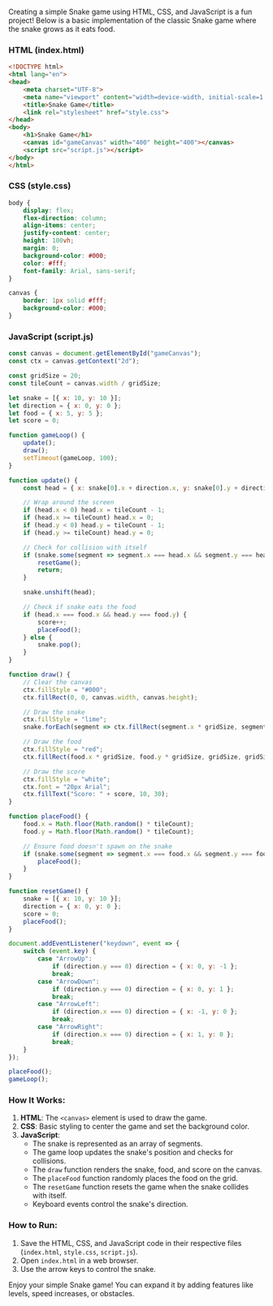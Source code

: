 Creating a simple Snake game using HTML, CSS, and JavaScript is a fun project! Below is a basic implementation of the classic Snake game where the snake grows as it eats food.

### HTML (index.html)
```html
<!DOCTYPE html>
<html lang="en">
<head>
    <meta charset="UTF-8">
    <meta name="viewport" content="width=device-width, initial-scale=1.0">
    <title>Snake Game</title>
    <link rel="stylesheet" href="style.css">
</head>
<body>
    <h1>Snake Game</h1>
    <canvas id="gameCanvas" width="400" height="400"></canvas>
    <script src="script.js"></script>
</body>
</html>
```

### CSS (style.css)
```css
body {
    display: flex;
    flex-direction: column;
    align-items: center;
    justify-content: center;
    height: 100vh;
    margin: 0;
    background-color: #000;
    color: #fff;
    font-family: Arial, sans-serif;
}

canvas {
    border: 1px solid #fff;
    background-color: #000;
}
```

### JavaScript (script.js)
```javascript
const canvas = document.getElementById("gameCanvas");
const ctx = canvas.getContext("2d");

const gridSize = 20;
const tileCount = canvas.width / gridSize;

let snake = [{ x: 10, y: 10 }];
let direction = { x: 0, y: 0 };
let food = { x: 5, y: 5 };
let score = 0;

function gameLoop() {
    update();
    draw();
    setTimeout(gameLoop, 100);
}

function update() {
    const head = { x: snake[0].x + direction.x, y: snake[0].y + direction.y };

    // Wrap around the screen
    if (head.x < 0) head.x = tileCount - 1;
    if (head.x >= tileCount) head.x = 0;
    if (head.y < 0) head.y = tileCount - 1;
    if (head.y >= tileCount) head.y = 0;

    // Check for collision with itself
    if (snake.some(segment => segment.x === head.x && segment.y === head.y)) {
        resetGame();
        return;
    }

    snake.unshift(head);

    // Check if snake eats the food
    if (head.x === food.x && head.y === food.y) {
        score++;
        placeFood();
    } else {
        snake.pop();
    }
}

function draw() {
    // Clear the canvas
    ctx.fillStyle = "#000";
    ctx.fillRect(0, 0, canvas.width, canvas.height);

    // Draw the snake
    ctx.fillStyle = "lime";
    snake.forEach(segment => ctx.fillRect(segment.x * gridSize, segment.y * gridSize, gridSize, gridSize));

    // Draw the food
    ctx.fillStyle = "red";
    ctx.fillRect(food.x * gridSize, food.y * gridSize, gridSize, gridSize);

    // Draw the score
    ctx.fillStyle = "white";
    ctx.font = "20px Arial";
    ctx.fillText("Score: " + score, 10, 30);
}

function placeFood() {
    food.x = Math.floor(Math.random() * tileCount);
    food.y = Math.floor(Math.random() * tileCount);

    // Ensure food doesn't spawn on the snake
    if (snake.some(segment => segment.x === food.x && segment.y === food.y)) {
        placeFood();
    }
}

function resetGame() {
    snake = [{ x: 10, y: 10 }];
    direction = { x: 0, y: 0 };
    score = 0;
    placeFood();
}

document.addEventListener("keydown", event => {
    switch (event.key) {
        case "ArrowUp":
            if (direction.y === 0) direction = { x: 0, y: -1 };
            break;
        case "ArrowDown":
            if (direction.y === 0) direction = { x: 0, y: 1 };
            break;
        case "ArrowLeft":
            if (direction.x === 0) direction = { x: -1, y: 0 };
            break;
        case "ArrowRight":
            if (direction.x === 0) direction = { x: 1, y: 0 };
            break;
    }
});

placeFood();
gameLoop();
```

### How It Works:
1. **HTML**: The `<canvas>` element is used to draw the game.
2. **CSS**: Basic styling to center the game and set the background color.
3. **JavaScript**:
   - The snake is represented as an array of segments.
   - The game loop updates the snake's position and checks for collisions.
   - The `draw` function renders the snake, food, and score on the canvas.
   - The `placeFood` function randomly places the food on the grid.
   - The `resetGame` function resets the game when the snake collides with itself.
   - Keyboard events control the snake's direction.

### How to Run:
1. Save the HTML, CSS, and JavaScript code in their respective files (`index.html`, `style.css`, `script.js`).
2. Open `index.html` in a web browser.
3. Use the arrow keys to control the snake.

Enjoy your simple Snake game! You can expand it by adding features like levels, speed increases, or obstacles.
